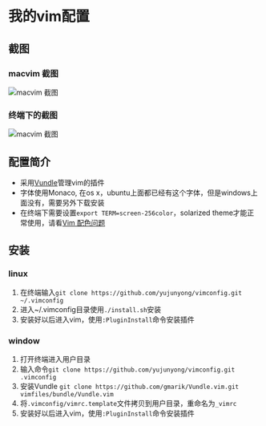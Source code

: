 # 我的vim配置

## 截图
### macvim 截图
![macvim 截图](https://yujunyong.github.io/images/vim/macvim.png)

### 终端下的截图
![macvim 截图](https://yujunyong.github.io/images/vim/vim.png)

## 配置简介
* 采用[Vundle](https://github.com/gmarik/Vundle.vim)管理vim的插件
* 字体使用Monaco, 在os x，ubuntu上面都已经有这个字体，但是windows上面没有，需要另外下载安装
* 在终端下需要设置`export TERM=screen-256color`，solarized theme才能正常使用，请看[Vim 配色问题](http://yujunyong.github.io/blog/2014/11/04/vim-pei-se-wen-ti/)

## 安装
### linux
1. 在终端输入`git clone https://github.com/yujunyong/vimconfig.git ~/.vimconfig`
2. 进入~/.vimconfig目录使用`./install.sh`安装
3. 安装好以后进入vim，使用`:PluginInstall`命令安装插件

### window
1. 打开终端进入用户目录
2. 输入命令`git clone https://github.com/yujunyong/vimconfig.git .vimconfig`
3. 安装Vundle `git clone https://github.com/gmarik/Vundle.vim.git vimfiles/bundle/Vundle.vim`
4. 将`.vimconfig/vimrc.template`文件拷贝到用户目录，重命名为`_vimrc`
5. 安装好以后进入vim，使用`:PluginInstall`命令安装插件
